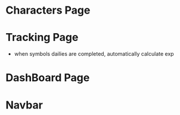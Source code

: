 # Characters Page

 <!-- - Add Character -->
 <!-- - Delete Character -->
 <!-- - Confirm Delete Button -->
 <!-- - Character image -->
 <!-- - Edit Character -->
 <!-- - Create object of all events to track per character -->
 <!-- - Drag and drop to rearrange characters order -->
 <!-- - UX transitions -->
 <!-- - export button (will download data.json file with everything relevant) -->
 <!-- - import button (upload json file) -->

# Tracking Page

 <!-- - Show the current active character -->
 <!-- - Show in progress/completed tracked events -->
 <!-- - button to complete each event -->
 <!-- - button to send current character to dashboard -->
 <!-- - show when completed events reset ( e.g weekly bosses reset on thursday) -->

- when symbols dailies are completed, automatically calculate exp

# DashBoard Page

 <!-- - add/remove characters to allow multiple tracking -->
 <!-- - progress bar -->
 <!-- - show every todo event -->
 <!-- - make progressbar reactive -->
 <!-- - add btn complete relative to char event; -->
 <!-- - make sure when reset or complete localstorage is in sync -->

# Navbar

 <!-- - Daily Reset Countdown -->
 <!-- - Improve Reset timer -->
 <!-- - notifiers -->
